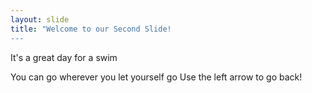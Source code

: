 ```yaml
---
layout: slide
title: "Welcome to our Second Slide!
---
```

It's a great day for a swim

You can go wherever you let yourself go
Use the left arrow to go back!

